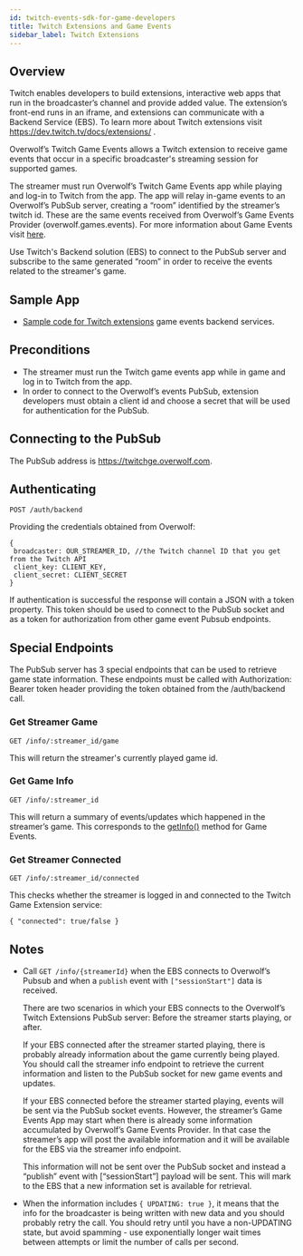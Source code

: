 ```yaml
---
id: twitch-events-sdk-for-game-developers
title: Twitch Extensions and Game Events
sidebar_label: Twitch Extensions
---
```


## Overview

Twitch enables developers to build extensions, interactive web apps that run in the broadcaster’s channel and provide added value. The extension’s front-end runs in an iframe, and extensions can communicate with a Backend Service (EBS). To learn more about Twitch extensions visit https://dev.twitch.tv/docs/extensions/ .

Overwolf’s Twitch Game Events allows a Twitch extension to receive game events that occur in a specific broadcaster's streaming session for supported games. 

The streamer must run Overwolf’s Twitch Game Events app while playing and log-in to Twitch from the app. The app will relay in-game events to an Overwolf’s PubSub server, creating a “room” identified by the streamer’s twitch id. These are the same events received from Overwolf’s Game Events Provider (overwolf.games.events). For more information about Game Events visit [here](../api/overwolf-games-events).

Use Twitch's Backend solution (EBS) to connect to the PubSub server and subscribe to the same generated “room” in order to receive the events related to the streamer's game.

## Sample App

* [Sample code for Twitch extensions](https://github.com/overwolf/twitch-game-events-ebs-sample) game events backend services.

## Preconditions

* The streamer must run the Twitch game events app while in game and log in to Twitch from the app.
* In order to connect to the Overwolf’s events PubSub, extension developers must obtain a client id and choose a secret that will be used for authentication for the PubSub.

## Connecting to the PubSub

The PubSub address is https://twitchge.overwolf.com.

## Authenticating

`POST /auth/backend`

Providing the credentials obtained from Overwolf:

```
{
 broadcaster: OUR_STREAMER_ID, //the Twitch channel ID that you get from the Twitch API
 client_key: CLIENT_KEY,
 client_secret: CLIENT_SECRET
}
```

If authentication is successful the response will contain a JSON with a token property. This token should be used to connect to the PubSub socket and as a token for authorization from other game event Pubsub endpoints.

## Special Endpoints

The PubSub server has 3 special endpoints that can be used to retrieve game state information. These endpoints must be called with Authorization: Bearer token header providing the token obtained from the /auth/backend call.

### Get Streamer Game

`GET /info/:streamer_id/game`
 
This will return the streamer's currently played game id.

### Get Game Info

`GET /info/:streamer_id`

This will return a summary of events/updates which happened in the streamer’s game. This corresponds to the [getInfo()](https://overwolf.github.io/docs/api/overwolf-games-events#getinfocallback) method for Game Events.

### Get Streamer Connected

` GET /info/:streamer_id/connected `

This checks whether the streamer is logged in and connected to the Twitch Game Extension service:

` { "connected": true/false } `

## Notes

* Call `GET /info/{streamerId}` when the EBS connects to Overwolf’s Pubsub and when a `publish` event with `["sessionStart"]` data is received.

  There are two scenarios in which your EBS connects to the Overwolf’s Twitch Extensions PubSub server: Before the streamer starts playing, or after.

  If your EBS connected after the streamer started playing, there is probably already information about the game currently being played. You should call the streamer info endpoint to retrieve the current information and listen to the PubSub socket for new game events and updates.

  If your EBS connected before the streamer started playing, events will be sent via the PubSub socket events. However, the streamer’s Game Events App may start when there is already some information accumulated by Overwolf’s Game Events Provider. In that case the streamer’s app will post the available information and it will be available for the EBS via the streamer info endpoint. 
  
  This information will not be sent over the PubSub socket and instead a “publish” event with [“sessionStart”] payload will be sent. This will mark to the EBS that a new information set is available for retrieval.

* When the information includes `{ UPDATING: true }`, it means that the info for the broadcaster is being written with new data and you should probably retry the call. You should retry until you have a non-UPDATING state, but avoid spamming - use exponentially longer wait times between attempts or limit the number of calls per second.

